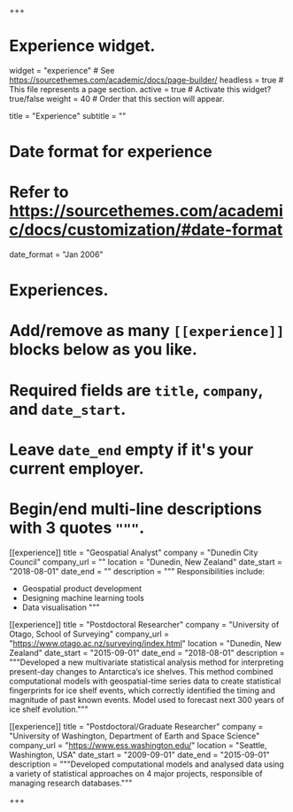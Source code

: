 +++
# Experience widget.
widget = "experience"  # See https://sourcethemes.com/academic/docs/page-builder/
headless = true  # This file represents a page section.
active = true  # Activate this widget? true/false
weight = 40  # Order that this section will appear.

title = "Experience"
subtitle = ""

# Date format for experience
#   Refer to https://sourcethemes.com/academic/docs/customization/#date-format
date_format = "Jan 2006"

# Experiences.
#   Add/remove as many `[[experience]]` blocks below as you like.
#   Required fields are `title`, `company`, and `date_start`.
#   Leave `date_end` empty if it's your current employer.
#   Begin/end multi-line descriptions with 3 quotes `"""`.
[[experience]]
  title = "Geospatial Analyst"
  company = "Dunedin City Council"
  company_url = ""
  location = "Dunedin, New Zealand"
  date_start = "2018-08-01"
  date_end = ""
  description = """
  Responsibilities include:
  
  * Geospatial product development
  * Designing machine learning tools
  * Data visualisation
  """

[[experience]]
  title = "Postdoctoral Researcher"
  company = "University of Otago, School of Surveying"
  company_url = "https://www.otago.ac.nz/surveying/index.html"
  location = "Dunedin, New Zealand"
  date_start = "2015-09-01"
  date_end = "2018-08-01"
  description = """Developed a new multivariate statistical analysis method for interpreting present-day changes to Antarctica’s ice shelves.  This method combined computational models with geospatial-time series data to create statistical fingerprints for ice shelf events, which correctly identified the timing and magnitude of past known events.  Model used to forecast next 300 years of ice shelf evolution."""
  
[[experience]]
  title = "Postdoctoral/Graduate Researcher"
  company = "University of Washington, Department of Earth and Space Science"
  company_url = "https://www.ess.washington.edu/"
  location = "Seattle, Washington, USA"
  date_start = "2009-09-01"
  date_end = "2015-09-01"
  description = """Developed computational models and analysed data using a variety of statistical approaches on 4 major projects, responsible of managing research databases."""

+++
